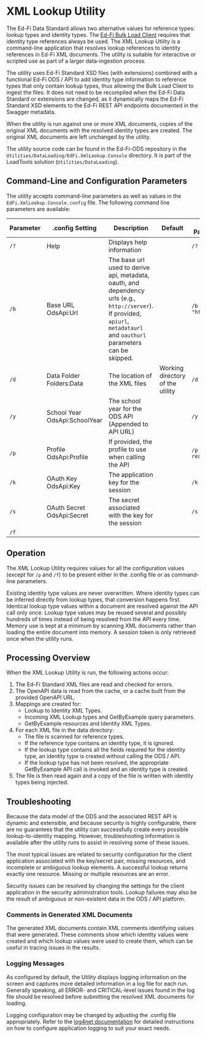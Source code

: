 # XML Lookup Utility

The Ed-Fi Data Standard allows two alternative values for reference types: lookup types and identity types. The [Ed-Fi Bulk Load Client](https://edfi.atlassian.net/wiki/spaces/ODSAPIS3V71/pages/25493681/Bulk+Load+Client+Utility) requires that identity type references always be used. The XML Lookup Utility is a command-line application that resolves lookup references to identity references in Ed-Fi XML documents. The utility is suitable for interactive or scripted use as part of a larger data-ingestion process.

The utility uses Ed-Fi Standard XSD files (with extensions) combined with a functional Ed-Fi ODS / API to add identity type information to reference types that only contain lookup types, thus allowing the Bulk Load Client to ingest the files. It does not need to be recompiled when the Ed-Fi Data Standard or extensions are changed, as it dynamically maps the Ed-Fi Standard XSD elements to the Ed-Fi REST API endpoints documented in the Swagger metadata.

When the utility is run against one or more XML documents, copies of the original XML documents with the resolved identity types are created. The original XML documents are left unchanged by the utility.

The utility source code can be found in the Ed-Fi-ODS repository in the `Utilities/DataLoading/EdFi.XmlLookup.Console` directory. It is part of the LoadTools solution (`Utilities/DataLoading`).

## Command-Line and Configuration Parameters

The utility accepts command-line parameters as well as values in the `EdFi.XmlLookup.Console.config` file. The following command line parameters are available:

| Parameter | .config Setting | Description | Default | Example Parameter Value |
| --- | --- | --- | --- | --- |
| `/?` | Help | Displays help information |  | `/?` |
| `/b` | Base URL OdsApi:Url | The base url used to derive api, metadata, oauth, and dependency urls (e.g., `http://server`). If provided, `apiurl`, `metadataurl` and `oauthurl` parameters can be skipped. |  | `/b "http://server"` |
| `/d` | Data Folder Folders:Data | The location of the XML files | Working directory of the utility | `/d "c:\data"` |
| `/y` | School Year OdsApi:SchoolYear | The school year for the ODS API (Appended to API URL) |  | `/y "2018"` |
| `/p` | Profile OdsApi:Profile | If provided, the profile to use when calling the API |  | `/p read_only_profile` |
| `/k` | OAuth Key OdsApi:Key | The application key for the session |  | `/k myKey` |
| `/s` | OAuth Secret OdsApi:Secret | The secret associated with the key for the session |  | `/s mySecret` |
| `/f` |  |  |  |  |

## Operation

The XML Lookup Utility requires values for all the configuration values (except for `/p` and `/f`) to be present either in the .config file or as command-line parameters.

Existing identity type values are never overwritten. Where identity types can be inferred directly from lookup types, that conversion happens first. Identical lookup type values within a document are resolved against the API call only once. Lookup type values may be reused several and possibly hundreds of times instead of being resolved from the API every time. Memory use is kept at a minimum by scanning XML documents rather than loading the entire document into memory. A session token is only retrieved once when the utility runs.

## Processing Overview

When the XML Lookup Utility is run, the following actions occur:

1. The Ed-Fi Standard XML files are read and checked for errors.
2. The OpenAPI data is read from the cache, or a cache built from the provided OpenAPI URL.
3. Mappings are created for:
   * Lookup to Identity XML Types.
   * Incoming XML Lookup types and GetByExample query parameters.
   * GetByExample resources and Identity XML Types.
4. For each XML file in the data directory:
   * The file is scanned for reference types.
   * If the reference type contains an identity type, it is ignored.
   * If the lookup type contains all the fields required for the identity type, an identity type is created without calling the ODS / API.
   * If the lookup type has not been resolved, the appropriate GetByExample API call is invoked and an identity type is created.
5. The file is then read again and a copy of the file is written with identity types being injected.

## Troubleshooting

Because the data model of the ODS and the associated REST API is dynamic and extensible, and because security is highly configurable, there are no guarantees that the utility can successfully create every possible lookup-to-identity mapping. However, troubleshooting information is available after the utility runs to assist in resolving some of these issues.

The most typical issues are related to security configuration for the client application associated with the key/secret pair, missing resources, and incomplete or ambiguous lookup elements. A successful lookup returns exactly one resource. Missing or multiple resources are an error.

Security issues can be resolved by changing the settings for the client application in the security administration tools. Lookup failures may also be the result of ambiguous or non-existent data in the ODS / API platform.

### Comments in Generated XML Documents

The generated XML documents contain XML comments identifying values that were generated. These comments show which identity values were created and which lookup values were used to create them, which can be useful in tracing issues in the results.

### Logging Messages

As configured by default, the Utility displays logging information on the screen and captures more detailed information in a log file for each run. Generally speaking, all ERROR- and CRITICAL-level issues found in the log file should be resolved before submitting the resolved XML documents for loading.

Logging configuration may be changed by adjusting the .config file appropriately. Refer to the [log4net documentation](https://logging.apache.org/log4net/release/manual/configuration.html) for detailed instructions on how to configure application logging to suit your exact needs.
